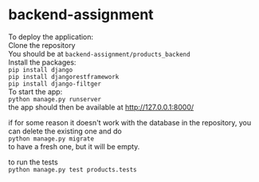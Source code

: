 # backend-assignment

To deploy the application:\
Clone the repository\
You should be at ```backend-assignment/products_backend```\
Install the packages:\
```pip install django```\
```pip install djangorestframework```\
```pip install django-filtger```\
To start the app:\
```python manage.py runserver```\
the app should then be available at http://127.0.0.1:8000/

if for some reason it doesn't work with the database in the repository, you can delete the existing one and do\
```python manage.py migrate```\
to have a fresh one, but it will be empty.

to run the tests\
```python manage.py test products.tests```